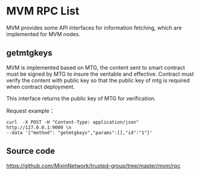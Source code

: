 # MVM RPC List

MVM provides some API interfaces for information fetching, which are implemented for MVM nodes.

## getmtgkeys

MVM is implemented based on MTG, the content sent to smart contract must be signed by MTG to insure the veritable and effective.
Contract must verify the content with public key so that the public key of mtg is required when contract deployment.

This interface returns the public key of MTG for verification.

Request example：

```
curl  -X POST -H "Content-Type: application/json" http://127.0.0.1:9000 \n
--data '{"method": "getmtgkeys","params":[],"id":"1"}'
```

## Source code

<https://github.com/MixinNetwork/trusted-group/tree/master/mvm/rpc>
